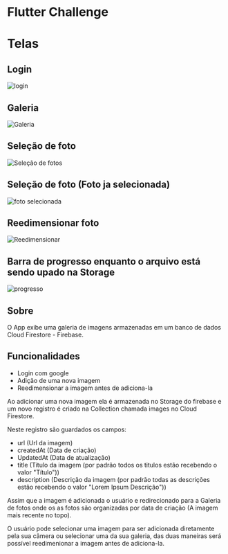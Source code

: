# Flutter Challenge

# Telas

## Login
![login](https://user-images.githubusercontent.com/53489804/86472256-42bf0800-bd15-11ea-827b-e9a4a434413e.jpeg)

## Galeria
![Galeria](https://user-images.githubusercontent.com/53489804/86472531-ac3f1680-bd15-11ea-97c7-a0df69536ffb.jpeg)
## Seleção de foto
![Seleção de fotos](https://user-images.githubusercontent.com/53489804/86472594-c2e56d80-bd15-11ea-9177-5ba599f8ca53.jpeg)

## Seleção de foto (Foto ja selecionada)
![foto selecionada](https://user-images.githubusercontent.com/53489804/86472641-dbee1e80-bd15-11ea-9306-e269b7e744db.jpeg)
 
## Reedimensionar foto
![Reedimensionar](https://user-images.githubusercontent.com/53489804/86472664-e6101d00-bd15-11ea-86d6-ea28e90781e8.jpeg)

## Barra de progresso enquanto o arquivo está sendo upado na Storage
![progresso](https://user-images.githubusercontent.com/53489804/86472734-05a74580-bd16-11ea-8bb2-99482a47e782.jpeg)

## Sobre
 O App exibe uma galeria de imagens armazenadas em um banco de dados Cloud Firestore - Firebase.

 ## Funcionalidades

 - Login com google
 - Adição de uma nova imagem
 - Reedimensionar a imagem antes de adiciona-la 

 Ao adicionar uma nova imagem ela é armazenada no Storage do firebase e um novo registro
 é criado na Collection chamada images no Cloud Firestore.

 Neste registro são guardados os campos: 

 - url (Url da imagem)
 - createdAt (Data de criação)
 - UpdatedAt (Data de atualização)
 - title (Título da imagem (por padrão todos os titulos estão recebendo o valor "Título"))
 - description (Descrição da imagem (por padrão todas as descrições estão recebendo o valor "Lorem Ipsum Descrição"))

 Assim que a imagem é adicionada o usuário e redirecionado para a Galeria de fotos onde os as fotos são organizadas por 
 data de criação (A imagem mais recente no topo).

O usuário pode selecionar uma imagem para ser adicionada diretamente pela sua câmera ou selecionar uma da sua galeria,
das duas maneiras será possível reedimenionar a imagem antes de adiciona-la.
